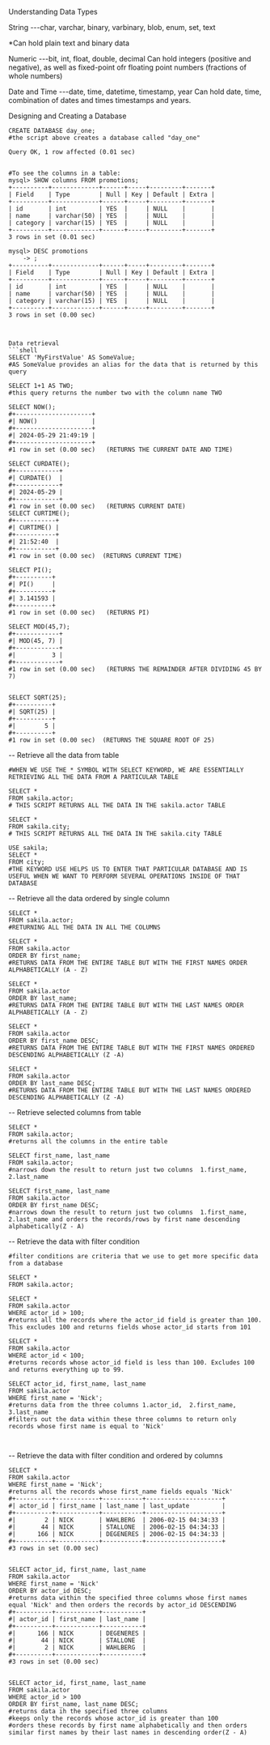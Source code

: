 Understanding Data Types

String ---char, varchar, binary, varbinary, blob, enum, set, text

*Can hold plain text and binary data


Numeric ---bit, int, float, double, decimal
Can hold integers (positive and negative), as well as fixed-point ofr floating point numbers (fractions of whole numbers)

Date and Time ---date, time, datetime, timestamp, year
Can hold date, time, combination of dates and times timestamps and years.


Designing and Creating a Database

```shell
CREATE DATABASE day_one;
#the script above creates a database called "day_one"

Query OK, 1 row affected (0.01 sec)


#To see the columns in a table:
mysql> SHOW columns FROM promotions;
+----------+-------------+------+-----+---------+-------+
| Field    | Type        | Null | Key | Default | Extra |
+----------+-------------+------+-----+---------+-------+
| id       | int         | YES  |     | NULL    |       |
| name     | varchar(50) | YES  |     | NULL    |       |
| category | varchar(15) | YES  |     | NULL    |       |
+----------+-------------+------+-----+---------+-------+
3 rows in set (0.01 sec)

mysql> DESC promotions
    -> ;
+----------+-------------+------+-----+---------+-------+
| Field    | Type        | Null | Key | Default | Extra |
+----------+-------------+------+-----+---------+-------+
| id       | int         | YES  |     | NULL    |       |
| name     | varchar(50) | YES  |     | NULL    |       |
| category | varchar(15) | YES  |     | NULL    |       |
+----------+-------------+------+-----+---------+-------+
3 rows in set (0.00 sec)



Data retrieval 
```shell
SELECT 'MyFirstValue' AS SomeValue;
#AS SomeValue provides an alias for the data that is returned by this query

SELECT 1+1 AS TWO;
#this query returns the number two with the column name TWO

SELECT NOW();
#+---------------------+
#| NOW()               |
#+---------------------+
#| 2024-05-29 21:49:19 |
#+---------------------+
#1 row in set (0.00 sec)   (RETURNS THE CURRENT DATE AND TIME)

SELECT CURDATE();
#+------------+
#| CURDATE()  |
#+------------+
#| 2024-05-29 |
#+------------+
#1 row in set (0.00 sec)   (RETURNS CURRENT DATE)
SELECT CURTIME();
#+-----------+
#| CURTIME() |
#+-----------+
#| 21:52:40  |
#+-----------+
#1 row in set (0.00 sec)  (RETURNS CURRENT TIME)

SELECT PI();
#+----------+
#| PI()     |
#+----------+
#| 3.141593 |
#+----------+
#1 row in set (0.00 sec)   (RETURNS PI)

SELECT MOD(45,7);
#+------------+
#| MOD(45, 7) |
#+------------+
#|          3 |
#+------------+
#1 row in set (0.00 sec)   (RETURNS THE REMAINDER AFTER DIVIDING 45 BY 7)


SELECT SQRT(25);
#+----------+
#| SQRT(25) |
#+----------+
#|        5 |
#+----------+
#1 row in set (0.00 sec)  (RETURNS THE SQUARE ROOT OF 25)
```

-- Retrieve all the data from table
```shell
#WHEN WE USE THE * SYMBOL WITH SELECT KEYWORD, WE ARE ESSENTIALLY RETRIEVING ALL THE DATA FROM A PARTICULAR TABLE

SELECT *
FROM sakila.actor;
# THIS SCRIPT RETURNS ALL THE DATA IN THE sakila.actor TABLE

SELECT *
FROM sakila.city;
# THIS SCRIPT RETURNS ALL THE DATA IN THE sakila.city TABLE

USE sakila;
SELECT *
FROM city;
#THE KEYWORD USE HELPS US TO ENTER THAT PARTICULAR DATABASE AND IS USEFUL WHEN WE WANT TO PERFORM SEVERAL OPERATIONS INSIDE OF THAT DATABASE

```

-- Retrieve all the data ordered by single column

```shell
SELECT *
FROM sakila.actor;
#RETURNING ALL THE DATA IN ALL THE COLUMNS

SELECT *
FROM sakila.actor
ORDER BY first_name;
#RETURNS DATA FROM THE ENTIRE TABLE BUT WITH THE FIRST NAMES ORDER ALPHABETICALLY (A - Z)

SELECT *
FROM sakila.actor
ORDER BY last_name;
#RETURNS DATA FROM THE ENTIRE TABLE BUT WITH THE LAST NAMES ORDER ALPHABETICALLY (A - Z)

SELECT *
FROM sakila.actor
ORDER BY first_name DESC;
#RETURNS DATA FROM THE ENTIRE TABLE BUT WITH THE FIRST NAMES ORDERED DESCENDING ALPHABETICALLY (Z -A)

SELECT *
FROM sakila.actor
ORDER BY last_name DESC;
#RETURNS DATA FROM THE ENTIRE TABLE BUT WITH THE LAST NAMES ORDERED DESCENDING ALPHABETICALLY (Z -A)
```



-- Retrieve selected columns from table

```shell
SELECT *
FROM sakila.actor;
#returns all the columns in the entire table

SELECT first_name, last_name
FROM sakila.actor;
#narrows down the result to return just two columns  1.first_name,   2.last_name

SELECT first_name, last_name
FROM sakila.actor
ORDER BY first_name DESC;
#narrows down the result to return just two columns  1.first_name,   2.last_name and orders the records/rows by first name descending alphabetically(Z - A)
```



-- Retrieve the data with filter condition
```shell
#filter conditions are criteria that we use to get more specific data from a database

SELECT *
FROM sakila.actor;

SELECT *
FROM sakila.actor
WHERE actor_id > 100;
#returns all the records where the actor_id field is greater than 100. This excludes 100 and returns fields whose actor_id starts from 101

SELECT *
FROM sakila.actor
WHERE actor_id < 100;
#returns records whose actor_id field is less than 100. Excludes 100 and returns everything up to 99.

SELECT actor_id, first_name, last_name
FROM sakila.actor
WHERE first_name = 'Nick';
#returns data from the three columns 1.actor_id,  2.first_name,  3.last_name
#filters out the data within these three columns to return only records whose first name is equal to 'Nick'



```

-- Retrieve the data with filter condition and ordered by columns
```shell
SELECT *
FROM sakila.actor
WHERE first_name = 'Nick';
#returns all the records whose first_name fields equals 'Nick'
#+----------+------------+-----------+---------------------+
#| actor_id | first_name | last_name | last_update         |
#+----------+------------+-----------+---------------------+
#|        2 | NICK       | WAHLBERG  | 2006-02-15 04:34:33 |
#|       44 | NICK       | STALLONE  | 2006-02-15 04:34:33 |
#|      166 | NICK       | DEGENERES | 2006-02-15 04:34:33 |
#+----------+------------+-----------+---------------------+
#3 rows in set (0.00 sec)


SELECT actor_id, first_name, last_name
FROM sakila.actor
WHERE first_name = 'Nick'
ORDER BY actor_id DESC;
#returns data within the specified three columns whose first names equal 'Nick' and then orders the records by actor_id DESCENDING
#+----------+------------+-----------+
#| actor_id | first_name | last_name |
#+----------+------------+-----------+
#|      166 | NICK       | DEGENERES |
#|       44 | NICK       | STALLONE  |
#|        2 | NICK       | WAHLBERG  |
#+----------+------------+-----------+
#3 rows in set (0.00 sec)


SELECT actor_id, first_name, last_name
FROM sakila.actor
WHERE actor_id > 100
ORDER BY first_name, last_name DESC;
#returns data ih the specified three columns
#keeps only the records whose actor_id is greater than 100
#orders these records by first name alphabetically and then orders similar first names by their last names in descending order(Z - A)

```
